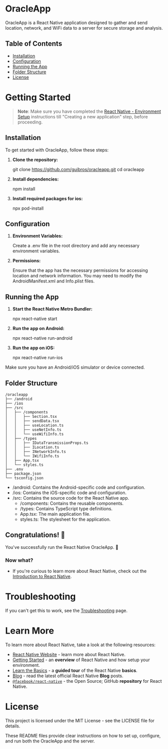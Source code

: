 # OracleApp

OracleApp is a React Native application designed to gather and send location, network, and WiFi data to a server for secure storage and analysis.

## Table of Contents

- [Installation](#installation)
- [Configuration](#configuration)
- [Running the App](#running-the-app)
- [Folder Structure](#folder-structure)
- [License](#license)

# Getting Started

> **Note**: Make sure you have completed the [React Native - Environment Setup](https://reactnative.dev/docs/environment-setup) instructions till "Creating a new application" step, before proceeding.

## Installation

To get started with OracleApp, follow these steps:

1. **Clone the repository:**

   git clone https://github.com/guibros/oracleapp.git
   cd oracleapp

2. **Install dependencies:**

    npm install

3. **Install required packages for ios:**

    npx pod-install

## Configuration

1. **Environment Variables:**

   Create a .env file in the root directory and add any necessary environment variables.

2. **Permissions:**

    Ensure that the app has the necessary permissions for accessing location and network information. You may need to modify the AndroidManifest.xml and Info.plist files.

## Running the App

1. **Start the React Native Metro Bundler:**

   npx react-native start


2. **Run the app on Android:**

    npx react-native run-android

3. **Run the app on iOS:**

    npx react-native run-ios

    
Make sure you have an Android/iOS simulator or device connected.

## Folder Structure

```
/oracleapp
├── /android
├── /ios
├── /src
│   ├── /components
│   │   ├── Section.tsx
│   │   ├── sendData.tsx
│   │   ├── useLocation.ts
│   │   ├── useNetInfo.ts
│   │   └── useWifiInfo.ts
│   ├── /types
│   │   ├── IDataTransmissionProps.ts
│   │   ├── ILocation.ts
│   │   ├── INetworkInfo.ts
│   │   └── IWifiInfo.ts
│   ├── App.tsx
│   └── styles.ts
├── .env
├── package.json
└── tsconfig.json
```

- /android: Contains the Android-specific code and configuration.
- /ios: Contains the iOS-specific code and configuration.
- /src: Contains the source code for the React Native app.
    - /components: Contains the reusable components.
    - /types: Contains TypeScript type definitions.
    - App.tsx: The main application file.
    - styles.ts: The stylesheet for the application.

## Congratulations! :tada:

You've successfully run the React Native OracleApp. :partying_face:

### Now what?

- If you're curious to learn more about React Native, check out the [Introduction to React Native](https://reactnative.dev/docs/getting-started).

# Troubleshooting

If you can't get this to work, see the [Troubleshooting](https://reactnative.dev/docs/troubleshooting) page.

# Learn More

To learn more about React Native, take a look at the following resources:

- [React Native Website](https://reactnative.dev) - learn more about React Native.
- [Getting Started](https://reactnative.dev/docs/environment-setup) - an **overview** of React Native and how setup your environment.
- [Learn the Basics](https://reactnative.dev/docs/getting-started) - a **guided tour** of the React Native **basics**.
- [Blog](https://reactnative.dev/blog) - read the latest official React Native **Blog** posts.
- [`@facebook/react-native`](https://github.com/facebook/react-native) - the Open Source; GitHub **repository** for React Native.


# License

This project is licensed under the MIT License - see the LICENSE file for details.


These README files provide clear instructions on how to set up, configure, and run both the OracleApp and the server.
